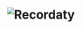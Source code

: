 # ![Recordaty](https://github.com/MostafaAlaa297/Recordaty/tree/master/app/static/images/Recordaty.svg)
